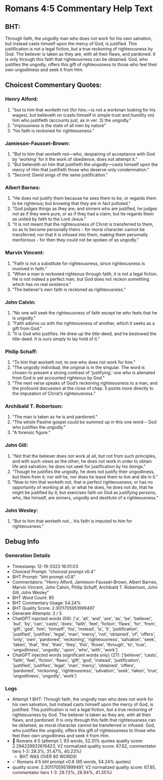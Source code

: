 # Romans 4:5 Commentary Help Text

## BHT:
Through faith, the ungodly man who does not work for his own salvation, but instead casts himself upon the mercy of God, is justified. This justification is not a legal fiction, but a true reckoning of righteousness by God. The believer is taken as they are, with all their flaws, and pardoned. It is only through this faith that righteousness can be obtained. God, who justifies the ungodly, offers this gift of righteousness to those who feel their own ungodliness and seek it from Him.

## Choicest Commentary Quotes:
### Henry Alford:
1. "but to him that worketh not (for hire,—is not a workman looking for his wages), but believeth on (casts himself in simple trust and humility on) him who justifieth (accounts just, as in ver. 3) the ungodly." 
2. "impiousness is the state of all men by nature" 
3. "his faith is reckoned for righteousness."

### Jamieson-Fausset-Brown:
1. "But to him that worketh not—who, despairing of acceptance with God by 'working' for it the work of obedience, does not attempt it."
2. "But believeth on him that justifieth the ungodly—casts himself upon the mercy of Him that justifieth those who deserve only condemnation."
3. "Second: David sings of the same justification."

### Albert Barnes:
1. "He does not justify them because he sees them to be, or regards them to be righteous; but knowing that they are in fact polluted."
2. "God judges things as they are; and sinners who are justified, he judges not as if they were pure, or as if they had a claim; but he regards them as united by faith to the Lord Jesus."
3. "It is not meant that the righteousness of Christ is transferred to them, so as to become personally theirs - for moral character cannot be transferred; nor that it is infused into them, making them personally meritorious - for then they could not be spoken of as ungodly."

### Marvin Vincent:
1. "Faith is not a substitute for righteousness, since righteousness is involved in faith."
2. "When a man is reckoned righteous through faith, it is not a legal fiction. He is not indeed a perfect man, but God does not reckon something which has no real existence."
3. "The believer's own faith is reckoned as righteousness."

### John Calvin:
1. "No one will seek the righteousness of faith except he who feels that he is ungodly."
2. "Faith adorns us with the righteousness of another, which it seeks as a gift from God."
3. "It is God who justifies. He drew up the title-deed, and he bestowed the title-deed. It is ours simply to lay hold of it."

### Philip Schaff:
1. "To him that worketh not; to one who does not work for hire."
2. "The ungodly individual, the original is in the singular. The word is chosen to present a strong contrast of ‘justifying,’ one who is alienated from God is yet accounted righteous by God."
3. "The next verse speaks of God’s reckoning righteousness to a man, and the profound discussion at the close of chap. 5 points more directly to the imputation of Christ’s righteousness."

### Archibald T. Robertson:
1. "The man is taken as he is and pardoned."
2. "The whole Pauline gospel could be summed up in this one word-- God who justifies the ungodly."
3. "A forensic figure."

### John Gill:
1. "Not that the believer does not work at all, but not from such principles, and with such views as the other; he does not work in order to obtain life and salvation; he does not seek for justification by his doings." 
2. "Though he justifies the ungodly, he does not justify their ungodliness, but them from it; nor will he, nor does he leave them to live and die in it."
3. "Now to him that worketh not, that is perfect righteousness; or has no opportunity of working at all; or what he does, he does not do, that he might be justified by it; but exercises faith on God as justifying persons, who, like himself, are sinners, ungodly and destitute of a righteousness."

### John Wesley:
1. "But to him that worketh not... his faith is imputed to him for righteousness."


## Debug Info
### Generation Details
- Timestamp: 12-19-2023 16:01:03
- Choicest Prompt: "choicest prompt v0.4"
- BHT Prompt: "bht prompt v0.8"
- Commentators: "Henry Alford, Jamieson-Fausset-Brown, Albert Barnes, Marvin Vincent, John Calvin, Philip Schaff, Archibald T. Robertson, John Gill, John Wesley"
- BHT Word Count: 85
- BHT Commentary Usage: 54.24%
- BHT Quality Score: 2.3011705951999497
- Generate Attempts: 2 / 5
- ChatGPT injected words (59):
	['a', 'all', 'and', 'are', 'as', 'be', 'believer', 'but', 'by', 'can', 'casts', 'does', 'faith', 'feel', 'fiction', 'flaws', 'for', 'from', 'gift', 'god', 'him', 'himself', 'his', 'instead', 'is', 'it', 'justification', 'justified', 'justifies', 'legal', 'man', 'mercy', 'not', 'obtained', 'of', 'offers', 'only', 'own', 'pardoned', 'reckoning', 'righteousness', 'salvation', 'seek', 'taken', 'that', 'the', 'their', 'they', 'this', 'those', 'through', 'to', 'true', 'ungodliness', 'ungodly', 'upon', 'who', 'with', 'work']
- ChatGPT injected words (significant words only) (27):
	['believer', 'casts', 'faith', 'feel', 'fiction', 'flaws', 'gift', 'god', 'instead', 'justification', 'justified', 'justifies', 'legal', 'man', 'mercy', 'obtained', 'offers', 'pardoned', 'reckoning', 'righteousness', 'salvation', 'seek', 'taken', 'true', 'ungodliness', 'ungodly', 'work']

### Logs
- Attempt 1 BHT: Through faith, the ungodly man who does not work for his own salvation, but instead casts himself upon the mercy of God, is justified. This justification is not a legal fiction, but a true reckoning of righteousness by God. The believer is taken as they are, with all their flaws, and pardoned. It is only through this faith that righteousness can be obtained, as moral character cannot be transferred or infused. God, who justifies the ungodly, offers this gift of righteousness to those who feel their own ungodliness and seek it from Him.
- 🔄 Romans 4:5 (attempt 1, 93 words, 52.31% quotes quality score: 2.294229932616423, V2 normalized quality score: 67.62, commentator tiers 1-3: 28.3%, 31.47%, 40.23%) 
	- BHT WAS OVER 80 WORDS!
- ✅ Romans 4:5 bht prompt v0.8 (85 words, 54.24% quotes)
- quality score: 2.3011705951999497, V2 normalized quality score: 67.85, commentator tiers 1-3: 29.72%, 28.94%, 41.35%)